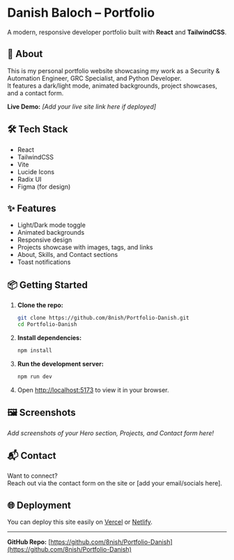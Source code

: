 # Danish Baloch – Portfolio

A modern, responsive developer portfolio built with **React** and **TailwindCSS**.

## 🚀 About

This is my personal portfolio website showcasing my work as a Security & Automation Engineer, GRC Specialist, and Python Developer.  
It features a dark/light mode, animated backgrounds, project showcases, and a contact form.

**Live Demo:** _[Add your live site link here if deployed]_

## 🛠️ Tech Stack

- React
- TailwindCSS
- Vite
- Lucide Icons
- Radix UI
- Figma (for design)

## ✨ Features

- Light/Dark mode toggle
- Animated backgrounds
- Responsive design
- Projects showcase with images, tags, and links
- About, Skills, and Contact sections
- Toast notifications

## 📦 Getting Started

1. **Clone the repo:**

   ```bash
   git clone https://github.com/8nish/Portfolio-Danish.git
   cd Portfolio-Danish
   ```

2. **Install dependencies:**

   ```bash
   npm install
   ```

3. **Run the development server:**

   ```bash
   npm run dev
   ```

4. Open [http://localhost:5173](http://localhost:5173) to view it in your browser.

## 🖼️ Screenshots

_Add screenshots of your Hero section, Projects, and Contact form here!_

## 📬 Contact

Want to connect?  
Reach out via the contact form on the site or [add your email/socials here].

## 🌐 Deployment

You can deploy this site easily on [Vercel](https://vercel.com/) or [Netlify](https://netlify.com/).

---

**GitHub Repo:** [https://github.com/8nish/Portfolio-Danish](https://github.com/8nish/Portfolio-Danish)
